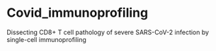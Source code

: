 # Covid_immunoprofiling
Dissecting CD8+ T cell pathology of severe SARS-CoV-2 infection by single-cell immunoprofiling
